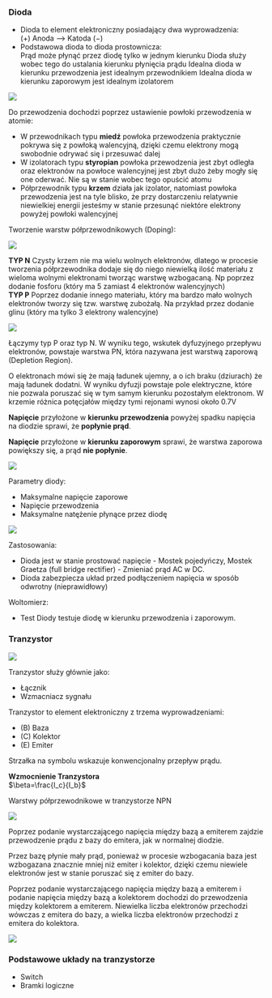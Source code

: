 ### Dioda

- Dioda to element elektroniczny posiadający dwa wyprowadzenia:<br/>
    $(+)$ Anoda --> Katoda $(-)$
- Podstawowa dioda to dioda prostownicza:<br/>
    Prąd może płynąć przez diodę tylko w jednym kierunku
    Dioda służy wobec tego do ustalania kierunku płynięcia prądu
    Idealna dioda w kierunku przewodzenia jest idealnym przewodnikiem
    Idealna dioda w kierunku zaporowym jest idealnym izolatorem

![](semiconductor-graph.png)

Do przewodzenia dochodzi poprzez ustawienie powłoki przewodzenia w atomie:
- W przewodnikach typu **miedź** powłoka przewodzenia praktycznie pokrywa się z powłoką walencyjną, dzięki czemu elektrony mogą swobodnie odrywać się i przesuwać dalej
- W izolatorach typu **styropian** powłoka przewodzenia jest zbyt odległa oraz elektronów na powłoce walencyjnej jest zbyt dużo żeby mogły się one oderwać. Nie są w stanie wobec tego opuścić atomu
- Półprzewodnik typu **krzem** działa jak izolator, natomiast powłoka przewodzenia jest na tyle blisko, że przy dostarczeniu relatywnie niewielkiej energii jesteśmy w stanie przesunąć niektóre elektrony powyżej powłoki walencyjnej 

Tworzenie warstw półprzewodnikowych (Doping):

![](dopingPN.png)

**TYP N** Czysty krzem nie ma wielu wolnych elektronów, dlatego w procesie tworzenia półprzewodnika dodaje się do niego niewielką ilość materiału z wieloma wolnymi elektronami tworząc warstwę wzbogacaną. Np poprzez dodanie fosforu (który ma 5 zamiast 4 elektronów walencyjnych)
<br/>
**TYP P** Poprzez dodanie innego materiału, który ma bardzo mało wolnych elektronów tworzy się tzw. warstwę zubożałą. Na przykład przez dodanie glinu (który ma tylko 3 elektrony walencyjne)
<br/>

![](depletion-region.png)

Łączymy typ P oraz typ N. W wyniku tego, wskutek dyfuzyjnego przepływu elektronów, powstaje warstwa PN, która nazywana jest warstwą zaporową (Depletion Region). 

O elektronach mówi się że mają ładunek ujemny, a o ich braku (dziurach) że mają ładunek dodatni.
W wyniku dyfuzji powstaje pole elektryczne, które nie pozwala poruszać się w tym samym kierunku pozostałym elektronom. W krzemie różnica potęcjałów między tymi rejonami wynosi około 0.7V

**Napięcie** przyłożone w **kierunku przewodzenia** powyżej spadku napięcia na diodzie sprawi, że **popłynie prąd**.

**Napięcie** przyłożone w **kierunku zaporowym** sprawi, że warstwa zaporowa powiększy się, a prąd **nie popłynie**.

![](diode-VI-characteristics.png)

Parametry diody:
- Maksymalne napięcie zaporowe
- Napięcie przewodzenia
- Maksymalne natężenie płynące przez diodę

![](full-bridge-rectifier.png)

Zastosowania:
- Dioda jest w stanie prostować napięcie - Mostek pojedyńczy, Mostek Graetza (full bridge rectifier) - Zmieniać prąd AC w DC.
- Dioda zabezpiecza układ przed podłączeniem napięcia w sposób odwrotny (nieprawidłowy)

Woltomierz:
- Test Diody testuje diodę w kierunku przewodzenia i zaporowym.

### Tranzystor

![](NPNtransistor.png)

Tranzystor służy głównie jako:
- Łącznik
- Wzmacniacz sygnału

Tranzystor to element elektroniczny z trzema wyprowadzeniami:
- (B) Baza
- (C) Kolektor
- (E) Emiter

Strzałka na symbolu wskazuje konwencjonalny przepływ prądu.

**Wzmocnienie Tranzystora**<br/>
$\beta=\frac{I_c}{I_b}$

Warstwy półprzewodnikowe w tranzystorze NPN

![](NPNdepletion-region.png)

Poprzez podanie wystarczającego napięcia między bazą a emiterem zajdzie przewodzenie prądu z bazy do emitera, jak w normalnej diodzie.

Przez bazę płynie mały prąd, ponieważ w procesie wzbogacania baza jest wzbogazana znacznie mniej niż emiter i kolektor, dzięki czemu niewiele elektronów jest w stanie poruszać się z emiter do bazy.

Poprzez podanie wystarczającego napięcia między bazą a emiterem i podanie napięcia między bazą a kolektorem dochodzi do przewodzenia między kolektorem a emiterem. Niewielka liczba elektronów przechodzi wówczas z emitera do bazy, a wielka liczba elektronów przechodzi z emitera do kolektora.

![](transistorNPN-open.png)

### Podstawowe układy na tranzystorze

- Switch
- Bramki logiczne